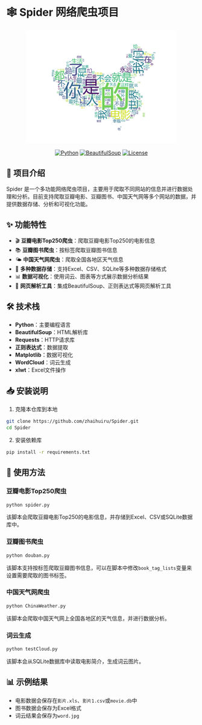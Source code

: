 # 🕸️ Spider 网络爬虫项目

<div align="center">
  <img src="word.jpg" alt="词云示例" width="400"/>
</div>
<div align="center">

[![Python](https://img.shields.io/badge/Python-3.x-blue.svg)](https://www.python.org/)
[![BeautifulSoup](https://img.shields.io/badge/BeautifulSoup-4.x-green.svg)](https://www.crummy.com/software/BeautifulSoup/)
[![License](https://img.shields.io/badge/License-MIT-yellow.svg)](LICENSE)


</div>



## 📖 项目介绍

Spider 是一个多功能网络爬虫项目，主要用于爬取不同网站的信息并进行数据处理和分析。目前支持爬取豆瓣电影、豆瓣图书、中国天气网等多个网站的数据，并提供数据存储、分析和可视化功能。

## ✨ 功能特性

- 🎬 **豆瓣电影Top250爬虫**：爬取豆瓣电影Top250的电影信息
- 📚 **豆瓣图书爬虫**：按标签爬取豆瓣图书信息
- 🌤️ **中国天气网爬虫**：爬取全国各地区天气信息
- 💾 **多种数据存储**：支持Excel、CSV、SQLite等多种数据存储格式
- 📊 **数据可视化**：使用词云、图表等方式展示数据分析结果
- 🔄 **网页解析工具**：集成BeautifulSoup、正则表达式等网页解析工具

## 🛠️ 技术栈

- **Python**：主要编程语言
- **BeautifulSoup**：HTML解析库
- **Requests**：HTTP请求库
- **正则表达式**：数据提取
- **Matplotlib**：数据可视化
- **WordCloud**：词云生成
- **xlwt**：Excel文件操作

## 📥 安装说明

1. 克隆本仓库到本地
```bash
git clone https://github.com/zhaihuiru/Spider.git
cd Spider
```

2. 安装依赖库
```bash
pip install -r requirements.txt
```

## 🚀 使用方法

### 豆瓣电影Top250爬虫

```bash
python spider.py
```

该脚本会爬取豆瓣电影Top250的电影信息，并存储到Excel、CSV或SQLite数据库中。

### 豆瓣图书爬虫

```bash
python douban.py
```

该脚本支持按标签爬取豆瓣图书信息，可以在脚本中修改`book_tag_lists`变量来设置需要爬取的图书标签。

### 中国天气网爬虫

```bash
python ChinaWeather.py
```

该脚本会爬取中国天气网上全国各地区的天气信息，并进行数据分析。

### 词云生成

```bash
python testCloud.py
```

该脚本会从SQLite数据库中读取电影简介，生成词云图片。

## 📊 示例结果

- 电影数据会保存在`影片.xls`、`影片1.csv`或`movie.db`中
- 图书数据会保存为Excel格式
- 词云结果会保存为`word.jpg`
